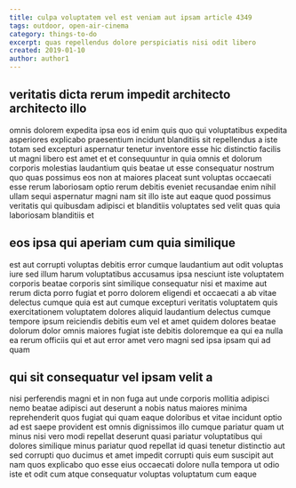 ```yaml
---
title: culpa voluptatem vel est veniam aut ipsam article 4349
tags: outdoor, open-air-cinema
category: things-to-do
excerpt: quas repellendus dolore perspiciatis nisi odit libero
created: 2019-01-10
author: author1
---
```


## veritatis dicta rerum impedit architecto architecto illo

omnis dolorem expedita ipsa eos id enim quis quo qui voluptatibus expedita asperiores explicabo praesentium incidunt blanditiis sit repellendus a iste totam sed excepturi aspernatur tenetur inventore esse hic distinctio facilis ut magni libero est amet et et consequuntur in quia omnis et dolorum corporis molestias laudantium quis beatae ut esse consequatur nostrum quo quas possimus eos non at maiores placeat sunt voluptas occaecati esse rerum laboriosam optio rerum debitis eveniet recusandae enim nihil ullam sequi aspernatur magni nam sit illo iste aut eaque quod possimus veritatis qui quibusdam adipisci et blanditiis voluptates sed velit quas quia laboriosam blanditiis et

## eos ipsa qui aperiam cum quia similique

est aut corrupti voluptas debitis error cumque laudantium aut odit voluptas iure sed illum harum voluptatibus accusamus ipsa nesciunt iste voluptatem corporis beatae corporis sint similique consequatur nisi et maxime aut rerum dicta porro fugiat et porro dolorem eligendi et occaecati a ab vitae delectus cumque quia est aut cumque excepturi veritatis voluptatem quis exercitationem voluptatem dolores aliquid laudantium delectus cumque tempore ipsum reiciendis debitis eum vel et amet quidem dolores beatae dolorum dolor omnis maiores fugiat iste debitis doloremque ea qui ea nulla ea rerum officiis qui et aut error amet vero magni sed ipsa ipsam qui ad quam

## qui sit consequatur vel ipsam velit a

nisi perferendis magni et in non fuga aut unde corporis mollitia adipisci nemo beatae adipisci aut deserunt a nobis natus maiores minima reprehenderit quos fugiat qui quam eaque doloribus et vitae incidunt optio ad est saepe provident est omnis dignissimos illo cumque pariatur quam ut minus nisi vero modi repellat deserunt quasi pariatur voluptatibus qui dolores similique minus pariatur quod repellat id quasi tenetur distinctio aut sed corrupti quo ducimus et amet impedit corrupti quis eum suscipit aut nam quos explicabo quo esse eius occaecati dolore nulla tempora ut odio iste et odit cum atque consequatur voluptas voluptatum cum eaque
